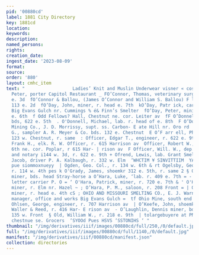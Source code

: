 ```yaml
---
pid: '00880cd'
label: 1881 City Directory
key: 1881cd
location: 
keywords: 
description: 
named_persons: 
rights: 
creation_date: 
ingest_date: '2023-08-09'
format: 
source: 
order: '880'
layout: cmhc_item
text: "                  Ladies’ Knit and Muslin Underwear visner « cos. ey. |  fO’Connor,
  Peter, porter Capitol Restaurant _ FO’Connor, Thomas, veterinary surgeon, r. 123
  e. 3d  fO’Connor & Ballou, (James O’Connor and William S. Ballou) F livery stable,
  113 e. 2d  fO’Day, John, miner, r. head e. 7th  kO’Day, Patr ick, carpenter, bds.
  Big Evans Gulch nr. Cummings % é& Finn’s Smelter  fO’Day, Peter, mining, r. 310
  e. 6th  f Odd Fellows? Hall, Chestnut ne. cor. Leiter av  fF O’Donnell, John, miner,
  bds, 622 e. 5th  . O'Donnell, Michael, lab. r. head of e. 8th  F O’Donovan-Rossa
  Mining Co., J. D. Morrissy, supt. ss. Carbon- E ate Hill nr. Oro rd  } Oelrich,
  G., sampler A. R. Meyer & Co. bds. 132 e. Chestnut  E O’F arr ell, Philip, lawyer
  123 w. Chestnut, r. same  : Officer, Edgar T., engineer, r. 622 e. 9th  t Officer,
  Frank H., elk. R. W. Officer, r. 615 Harrison av  Officer, Robert W., lumber dealer
  6th ne. cor. Poplar, r 615 Har- | rison av  F Officer, Will. W., dep. city clk.
  and notary i144 w. 3d, r. 622 e. 9th + Ofrend, Lewis, lab. Grant Smelter  F Ogan,
  Jacob, driver P. A. Kalbaugh, r. 332 w. Elm  ‘WHCTIM ¥ SINVITTIIM  YASWN ui siajeaq
  pue siommoxnueyy  | Ogden, Geo. Col., r. 134 w. 6th & rt Ogelsby, George, musician,
  r. 114 w. 4th pes k O'Grady, James, shoemkr 312 e. 5th, r. same 2 § O'Hara, Hugh,
  miner, bds. head Stray-horse a O’Hara, Luke, ‘lab. r. 409 e. 7th = - O'Hara, L.,
  letter carrier P. O = ‘ O'Hara, Patrick, miner, r. 720 e. 7th & ' O'Hara, Peter,
  miner, r. Elm nr. Hazel ~ ; O’Hara, P. M., saloon, r. 208 Front = | O’Hare, Edward,
  miner, r. head e. 4th cS ; OHIO AND MISSOURI SMELTING CO., E. J. Warner, gen]. :
  manager, office and works Big Evans Gulch =  tf Ohio Mine, south end Toledo av  |
  Ohlsen, George, engineer, r. 707 Harrison av  | O’Keefe, John, shoemkr Southard,
  Waller & Reed, r. 416 Har- E rison av  - O’Laughlin, Dennis miner, bds. al. rear
  135 w. Front  § Old, William W., r. 218 e. 9th  | tolargebuyere at PNG Old Reliable,
  chestnue se. Grocers  ‘SYOOd Pues HSVS ‘SSTONIHS ‘ "
thumbnail: "/img/derivatives/iiif/images/00880cd/full/250,/0/default.jpg"
full: "/img/derivatives/iiif/images/00880cd/full/1140,/0/default.jpg"
manifest: "/img/derivatives/iiif/00880cd/manifest.json"
collection: directories
---
```

